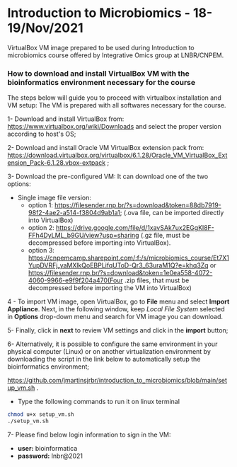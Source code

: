 # Introduction to Microbiomics - 18-19/Nov/2021
VirtualBox VM image prepared to be used during Introduction to microbiomics course offered by Integrative Omics group at LNBR/CNPEM.

### How to download and install VirtualBox VM with the bioinformatics environment necessary for the course

The steps below will guide you to proceed with virtualbox installation and VM setup: The VM is prepared with all softwares necessary for the course. 

1-	Download and install VirtualBox from: https://www.virtualbox.org/wiki/Downloads
and select the proper version according to host's OS;

2-	Download and install Oracle VM VirtualBox extension pack from: https://download.virtualbox.org/virtualbox/6.1.28/Oracle_VM_VirtualBox_Extension_Pack-6.1.28.vbox-extpack ;

3-	Download the pre-configured VM:
It can download one of the two options:

 - Single image file version: 
   - option 1: https://filesender.rnp.br/?s=download&token=88db7919-98f2-4ae2-a514-f3804d9ab1a1; (.ova file, can be imported directly into VirtualBox)
   - option 2: https://drive.google.com/file/d/1xavSAk7ux2EGgKl8F-FFh4DyLML_b9GU/view?usp=sharing (.gz file, must be decompressed before importing into VirtualBox).
   - option 3: https://cnpemcamp.sharepoint.com/:f:/s/microbiomics_course/Et7X1YupDVRFj_yaMXlkQoEBPLifqUToD-Qr3_63uraM1Q?e=khq3Zq or https://filesender.rnp.br/?s=download&token=1e0ea558-4072-4060-9966-e9f9f204a470(Four .zip files, that must be decompressed before importing the VM into VirtualBox)

4 - To import VM image, open VirtualBox, go to **File** menu and select **Import Appliance**. Next, in the following window, keep *Local File System* selected in **Options** drop-down menu and search for VM image you can download. 

5-	 Finally, click in **next** to review VM settings and click in the **import** button;

6-	Alternatively, it is possible to configure the same environment in your physical computer (Linux) or on another virtualization environment by downloading the script in the link below to automatically setup the bioinformatics environment;

https://github.com/jmartinsjrbr/introduction_to_microbiomics/blob/main/setup_vm.sh .

 - Type the following commands to run it on linux terminal
```bash
chmod u+x setup_vm.sh
./setup_vm.sh
```

7- Please find below login information to sign in the VM:
 - **user:** bioinformatica
 - **password:** lnbr@2021
